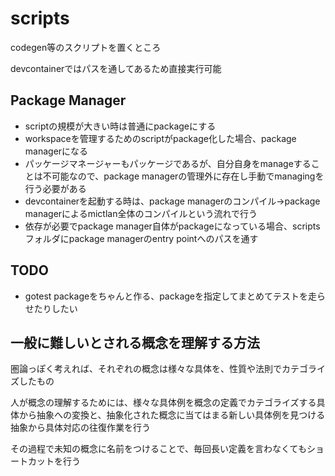 # scripts

codegen等のスクリプトを置くところ

devcontainerではパスを通してあるため直接実行可能

## Package Manager

- scriptの規模が大きい時は普通にpackageにする
- workspaceを管理するためのscriptがpackage化した場合、package managerになる
- パッケージマネージャーもパッケージであるが、自分自身をmanageすることは不可能なので、package managerの管理外に存在し手動でmanagingを行う必要がある
- devcontainerを起動する時は、package managerのコンパイル→package managerによるmictlan全体のコンパイルという流れで行う
- 依存が必要でpackage manager自体がpackageになっている場合、scriptsフォルダにpackage managerのentry pointへのパスを通す

## TODO

- gotest packageをちゃんと作る、packageを指定してまとめてテストを走らせたりしたい

## 一般に難しいとされる概念を理解する方法

圏論っぽく考えれば、それぞれの概念は様々な具体を、性質や法則でカテゴライズしたもの

人が概念の理解するためには、様々な具体例を概念の定義でカテゴライズする具体から抽象への変換と、抽象化された概念に当てはまる新しい具体例を見つける抽象から具体対応の往復作業を行う

その過程で未知の概念に名前をつけることで、毎回長い定義を言わなくてもショートカットを行う
